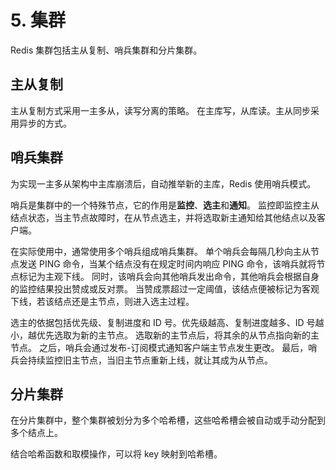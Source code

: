 # 5. 集群
Redis 集群包括主从复制、哨兵集群和分片集群。

## 主从复制
主从复制方式采用一主多从，读写分离的策略。
在主库写，从库读。主从同步采用异步的方式。

## 哨兵集群
为实现一主多从架构中主库崩溃后，自动推举新的主库，Redis 使用哨兵模式。

哨兵是集群中的一个特殊节点，它的作用是**监控**、**选主**和**通知**。
监控即监控主从结点状态，当主节点故障时，在从节点选主，并将选取新主通知给其他结点以及客户端。

在实际使用中，通常使用多个哨兵组成哨兵集群。
单个哨兵会每隔几秒向主从节点发送 PING 命令，当某个结点没有在规定时间内响应 PING 命令，该哨兵就将节点标记为主观下线。
同时，该哨兵会向其他哨兵发出命令，其他哨兵会根据自身的监控结果投出赞成或反对票。
当赞成票超过一定阈值，该结点便被标记为客观下线，若该结点还是主节点，则进入选主过程。

选主的依据包括优先级、复制进度和 ID 号。优先级越高、复制进度越多、ID 号越小，越优先选取为新的主节点。
选取新的主节点后，将其余的从节点指向新的主节点。
之后，哨兵会通过发布-订阅模式通知客户端主节点发生更改。
最后，哨兵会持续监控旧主节点，当旧主节点重新上线，就让其成为从节点。

## 分片集群
在分片集群中，整个集群被划分为多个哈希槽，这些哈希槽会被自动或手动分配到多个结点上。

结合哈希函数和取模操作，可以将 key 映射到哈希槽。
